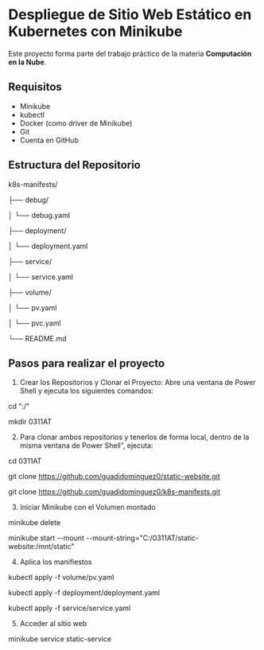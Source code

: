 # Despliegue de Sitio Web Estático en Kubernetes con Minikube
Este proyecto forma parte del trabajo práctico de la materia **Computación en la Nube**.

## Requisitos
- Minikube
- kubectl
- Docker (como driver de Minikube)
- Git
- Cuenta en GitHub

## Estructura del Repositorio
k8s-manifests/


├── debug/

│   └── debug.yaml

├── deployment/

│   └── deployment.yaml

├── service/

│   └── service.yaml

├── volume/

│   └── pv.yaml

│   └── pvc.yaml

└── README.md

## Pasos para realizar el proyecto
1. Crear los Repositorios y Clonar el Proyecto:
Abre una ventana de Power Shell y ejecuta los siguientes comandos:

cd ":/"

mkdir 0311AT


2. Para clonar ambos repositorios y tenerlos de forma local, dentro de la misma ventana de Power Shell”, ejecuta:

cd 0311AT

git clone https://github.com/guadidominguez0/static-website.git

git clone https://github.com/guadidominguez0/k8s-manifests.git


3. Iniciar Minikube con el Volumen montado

minikube delete

minikube start --mount --mount-string="C:/0311AT/static-website:/mnt/static"


4. Aplica los manifiestos

kubectl apply -f volume/pv.yaml

kubectl apply -f deployment/deployment.yaml

kubectl apply -f service/service.yaml


5. Acceder al sitio web

minikube service static-service
